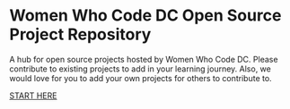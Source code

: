 # Women Who Code DC Open Source Project Repository

A hub for open source projects hosted by Women Who Code DC.
Please contribute to existing projects to add in your learning journey.
Also, we would love for you to add your own projects for others to contribute to. 

[START HERE]()
